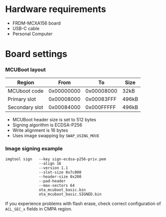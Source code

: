 Hardware requirements
=====================
- FRDM-MCXA156 board
- USB-C cable
- Personal Computer

Board settings
==============

### MCUBoot layout

| Region         | From       | To         | Size   |
|----------------|------------|------------|--------|
| MCUboot code   | 0x00000000 | 0x00008000 |   32kB |
| Primary slot   | 0x00008000 | 0x00083FFF |  496kB |
| Secondary slot | 0x00084000 | 0x000FFFFF |  496kB |

- MCUBoot header size is set to 512 bytes
- Signing algorithm is ECDSA-P256
- Write alignment is 16 bytes
- Uses image swapping by `SWAP_USING_MOVE`

### Image signing example

    imgtool sign   --key sign-ecdsa-p256-priv.pem
                   --align 16
                   --version 1.1
                   --slot-size 0x7c000
                   --header-size 0x200
                   --pad-header
                   --max-sectors 64
                   ota_mcuboot_basic.bin
                   ota_mcuboot_basic.SIGNED.bin

If you experience problems with flash erase, check correct configuration
of `ACL_SEC_x` fields in CMPA region.

